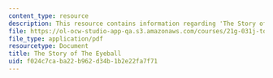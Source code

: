 ```yaml
---
content_type: resource
description: This resource contains information regarding 'The Story of The Eyeball'.
file: https://ol-ocw-studio-app-qa.s3.amazonaws.com/courses/21g-031j-topics-in-the-avant-garde-in-literature-and-cinema-spring-2003/f024c7caba22b962d34b1b2e22fa7f71_MIT21G_031JS03_thestoryey.pdf
file_type: application/pdf
resourcetype: Document
title: The Story of The Eyeball
uid: f024c7ca-ba22-b962-d34b-1b2e22fa7f71
---
```

